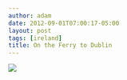 ```yaml
---
author: adam
date: 2012-09-01T07:00:17-05:00
layout: post
tags: [ireland]
title: On the Ferry to Dublin
---
```


![](/media/m9oc7dVgXL1qga9s2o1_1280.jpg)
